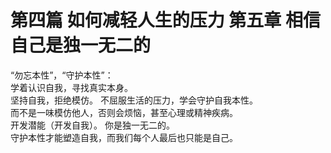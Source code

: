 # 第四篇 如何减轻人生的压力 第五章 相信自己是独一无二的
“勿忘本性”，“守护本性”：      
学着认识自我，寻找真实本身。    
坚持自我，拒绝模仿。 不屈服生活的压力，学会守护自我本性。  
而不是一味模仿他人，否则会烦恼，甚至心理或精神疾病。    
开发潜能（开发自我）。 你是独一无二的。  
守护本性才能塑造自我，而我们每个人最后也只能是自己。  